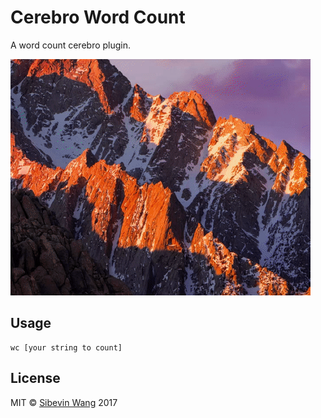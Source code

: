 # Cerebro Word Count

A word count cerebro plugin.

![](screenshot.gif)

## Usage

```
wc [your string to count]
```

## License

MIT © [Sibevin Wang](http://sibevin.github.io) 2017
